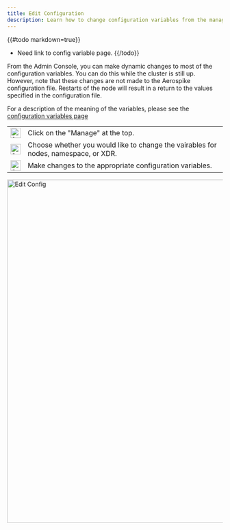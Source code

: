 ```yaml
---
title: Edit Configuration
description: Learn how to change configuration variables from the management console.
---
```


{{#todo markdown=true}}
- Need link to config variable page.
{{/todo}}

From the Admin Console, you can make dynamic changes to most of the configuration variables. You can do this while the cluster is still up. However, note that these changes are not made to the Aerospike configuration file. Restarts of the node will result in a return to the values specified in the configuration file.

For a description of the meaning of the variables, please see the [configuration variables page](/docs/reference/configuration)

<table border="0">
	<tr>
		<td>
			<img src="/docs/amc/assets/images/1.png" alt="1" width="24">
		</td>
		<td>
			Click on the "Manage" at the top.
		</td>
	</tr>
	<tr>
		<td>
			<img src="/docs/amc/assets/images/2.png" alt="2" width="24"> 
		</td>
		<td>
			Choose whether you would like to change the vairables for nodes, namespace, or XDR.
		</td>
	</tr>
	<tr>
		<td>
			<img src="/docs/amc/assets/images/3.png" alt="3" width="24"> 
		</td>
		<td>
			Make changes to the appropriate configuration variables.
		</td>
	</tr>
</table>

<img src="/docs/amc/assets/images/E_config_editor.png" alt="Edit Config" width="800">


